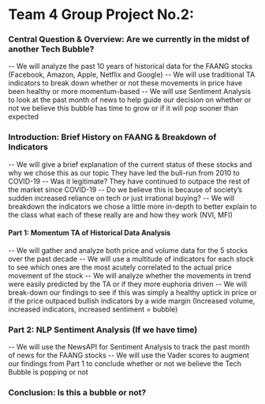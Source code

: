# Team 4 Group Project No.2: 

### Central Question & Overview: Are we currently in the midst of another Tech Bubble? 

-- We will analyze the past 10 years of historical data for the FAANG stocks (Facebook, Amazon, Apple, Netflix and Google) 
-- We will use traditional TA indicators to break down whether or not these movements in price have been healthy or more momentum-based
-- We will use Sentiment Analysis to look at the past month of news to help guide our decision on whether or not we believe this bubble has time to grow or if it will pop sooner than expected

### Introduction: Brief History on FAANG & Breakdown of Indicators

-- We will give a brief explanation of the current status of these stocks and why we chose this as our topic
They have led the bull-run from 2010 to COVID-19 -- Was it legitimate?
They have continued to outpace the rest of the market since COVID-19 -- Do we believe this is because of society’s sudden increased reliance on tech or just irrational buying?
-- We will breakdown the indicators we chose a little more in-depth to better explain to the class what each of these really are and how they work (NVI, MFI)

#### Part 1: Momentum TA of Historical Data Analysis

-- We will gather and analyze both price and volume data for the 5 stocks over the past decade
-- We will use a multitude of indicators for each stock to see which ones are the most acutely correlated to the actual price movement of the stock
-- We will analyze whether the movements in trend were easily predicted by the TA or if they more euphoria driven
-- We will break-down our findings to see if this was simply a healthy uptick in price or if the price outpaced bullish indicators by a wide margin (Increased volume, increased indicators, increased sentiment = bubble)

### Part 2: NLP Sentiment Analysis (If we have time)

-- We will use the NewsAPI for Sentiment Analysis to track the past month of news for the FAANG stocks
-- We will use the Vader scores to augment our findings from Part 1 to conclude whether or not we believe the Tech Bubble is popping or not

### Conclusion: Is this a bubble or not?
